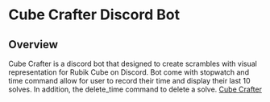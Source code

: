 # Cube Crafter Discord Bot
## Overview 
Cube Crafter is a discord bot that designed to create scrambles with visual representation for Rubik Cube on Discord. Bot come with stopwatch and time command allow for user to record their time and display their last 10 solves. In addition, the delete_time command to delete a solve.
[Cube Crafter](https://cubecrafter.azurewebsites.net/)
